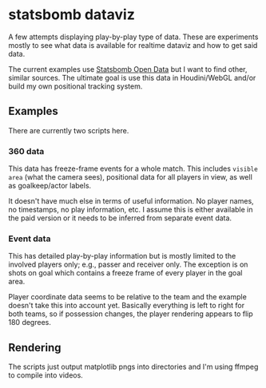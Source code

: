 # statsbomb dataviz
A few attempts displaying play-by-play type of data. These are experiments mostly to see what data is available for realtime dataviz and how to get said data. 

The current examples use [Statsbomb Open Data](https://github.com/statsbomb/open-data) but I want to find other, similar sources. The ultimate goal is use this data in Houdini/WebGL and/or build my own positional tracking system.

## Examples
There are currently two scripts here.

### 360 data
This data has freeze-frame events for a whole match. This includes `visible area` (what the camera sees), positional data for all players in view, as well as goalkeep/actor labels.

It doesn't have much else in terms of useful information. No player names, no timestamps, no play information, etc. I assume this is either available in the paid version or it needs to be inferred from separate event data. 

### Event data
This has detailed play-by-play information but is mostly limited to the involved players only; e.g., passer and receiver only. The exception is on shots on goal which contains a freeze frame of every player in the goal area.

Player coordinate data seems to be relative to the team and the example doesn't take this into account yet. Basically everything is left to right for both teams, so if possession changes, the player rendering appears to flip 180 degrees.


## Rendering
The scripts just output matplotlib pngs into directories and I'm using ffmpeg to compile into videos.